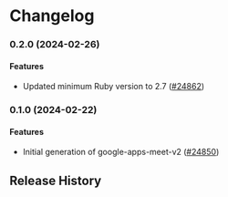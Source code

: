 # Changelog

### 0.2.0 (2024-02-26)

#### Features

* Updated minimum Ruby version to 2.7 ([#24862](https://github.com/googleapis/google-cloud-ruby/issues/24862)) 

### 0.1.0 (2024-02-22)

#### Features

* Initial generation of google-apps-meet-v2 ([#24850](https://github.com/googleapis/google-cloud-ruby/issues/24850)) 

## Release History

